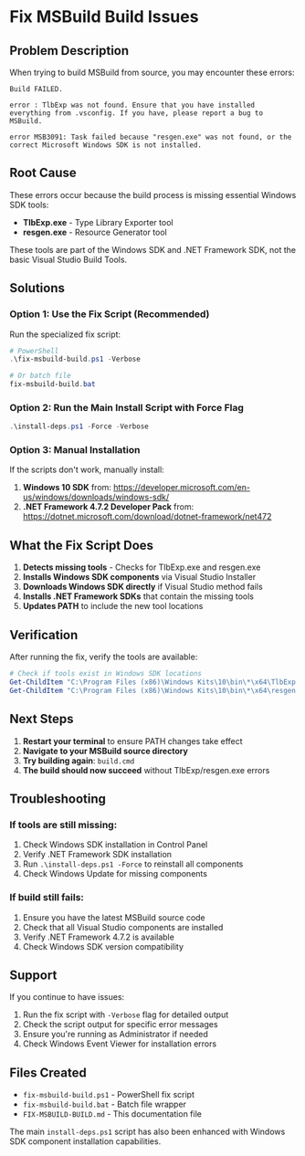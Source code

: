 # Fix MSBuild Build Issues

## Problem Description

When trying to build MSBuild from source, you may encounter these errors:

```
Build FAILED.

error : TlbExp was not found. Ensure that you have installed everything from .vsconfig. If you have, please report a bug to MSBuild.

error MSB3091: Task failed because "resgen.exe" was not found, or the correct Microsoft Windows SDK is not installed.
```

## Root Cause

These errors occur because the build process is missing essential Windows SDK tools:
- **TlbExp.exe** - Type Library Exporter tool
- **resgen.exe** - Resource Generator tool

These tools are part of the Windows SDK and .NET Framework SDK, not the basic Visual Studio Build Tools.

## Solutions

### Option 1: Use the Fix Script (Recommended)

Run the specialized fix script:

```powershell
# PowerShell
.\fix-msbuild-build.ps1 -Verbose

# Or batch file
fix-msbuild-build.bat
```

### Option 2: Run the Main Install Script with Force Flag

```powershell
.\install-deps.ps1 -Force -Verbose
```

### Option 3: Manual Installation

If the scripts don't work, manually install:

1. **Windows 10 SDK** from: https://developer.microsoft.com/en-us/windows/downloads/windows-sdk/
2. **.NET Framework 4.7.2 Developer Pack** from: https://dotnet.microsoft.com/download/dotnet-framework/net472

## What the Fix Script Does

1. **Detects missing tools** - Checks for TlbExp.exe and resgen.exe
2. **Installs Windows SDK components** via Visual Studio Installer
3. **Downloads Windows SDK directly** if Visual Studio method fails
4. **Installs .NET Framework SDKs** that contain the missing tools
5. **Updates PATH** to include the new tool locations

## Verification

After running the fix, verify the tools are available:

```powershell
# Check if tools exist in Windows SDK locations
Get-ChildItem "C:\Program Files (x86)\Windows Kits\10\bin\*\x64\TlbExp.exe"
Get-ChildItem "C:\Program Files (x86)\Windows Kits\10\bin\*\x64\resgen.exe"
```

## Next Steps

1. **Restart your terminal** to ensure PATH changes take effect
2. **Navigate to your MSBuild source directory**
3. **Try building again**: `build.cmd`
4. **The build should now succeed** without TlbExp/resgen.exe errors

## Troubleshooting

### If tools are still missing:

1. Check Windows SDK installation in Control Panel
2. Verify .NET Framework SDK installation
3. Run `.\install-deps.ps1 -Force` to reinstall all components
4. Check Windows Update for missing components

### If build still fails:

1. Ensure you have the latest MSBuild source code
2. Check that all Visual Studio components are installed
3. Verify .NET Framework 4.7.2 is available
4. Check Windows SDK version compatibility

## Support

If you continue to have issues:
1. Run the fix script with `-Verbose` flag for detailed output
2. Check the script output for specific error messages
3. Ensure you're running as Administrator if needed
4. Check Windows Event Viewer for installation errors

## Files Created

- `fix-msbuild-build.ps1` - PowerShell fix script
- `fix-msbuild-build.bat` - Batch file wrapper
- `FIX-MSBUILD-BUILD.md` - This documentation file

The main `install-deps.ps1` script has also been enhanced with Windows SDK component installation capabilities.
